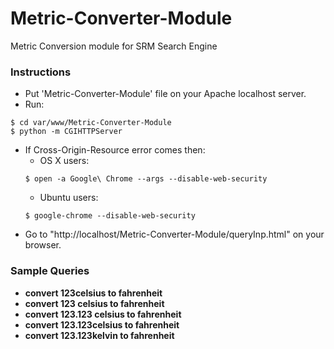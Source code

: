 # Metric-Converter-Module
Metric Conversion module for SRM Search Engine 

### Instructions
* Put 'Metric-Converter-Module' file on your Apache localhost server.
* Run:
```
$ cd var/www/Metric-Converter-Module
$ python -m CGIHTTPServer
```
* If Cross-Origin-Resource error comes then:
  - OS X users:
  ```
  $ open -a Google\ Chrome --args --disable-web-security
  ```
  - Ubuntu users:
  ```
  $ google-chrome --disable-web-security
  ```
* Go to "http://localhost/Metric-Converter-Module/queryInp.html" on your browser.

### Sample Queries
* **convert 123celsius to fahrenheit**
* **convert 123 celsius to fahrenheit**
* **convert 123.123 celsius to fahrenheit**
* **convert 123.123celsius to fahrenheit**
* **convert 123.123kelvin to fahrenheit**
